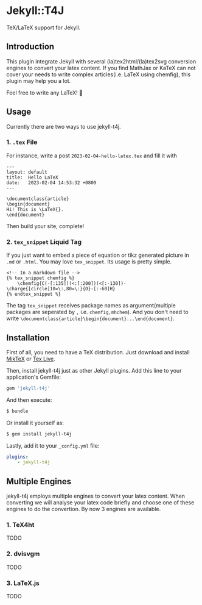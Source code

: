 # Jekyll::T4J

TeX/LaTeX support for Jekyll.

## Introduction

This plugin integrate Jekyll with several (la)tex2html/(la)tex2svg conversion engines to convert your latex content. If you find MathJax or KaTeX can not cover your needs to write complex articles(i.e. LaTeX using chemfig), this plugin may help you a lot.

Feel free to write any LaTeX! &#x1F389;

## Usage

Currently there are two ways to use jekyll-t4j.

### 1. `.tex` File

For instance, write a post `2023-02-04-hello-latex.tex` and fill it with

```
---
layout: default
title:  Hello LaTeX
date:   2023-02-04 14:53:32 +0800
---

\documentclass{article}
\begin{document}
Hi! This is \LaTeX{}.
\end{document}
```

Then build your site, complete!

### 2. `tex_snippet` Liquid Tag

If you just want to embed a piece of equation or tikz generated picture in `.md` or `.html`. You may love `tex_snippet`. Its usage is pretty simple.

```
<!-- In a markdown file -->
{% tex_snippet chemfig %}
    \chemfig{C(-[:135])(<:[:200])(<[:-130])-\charge{[circle]10=\:,80=\:}{O}-[:-60]H}
{% endtex_snippet %}
```

The tag `tex_snippet` receives package names as argument(multiple packages are seperated by `,` i.e. `chemfig,mhchem`). And you don't need to write `\documentclass{article}\begin{document}...\end{document}`.

## Installation

First of all, you need to have a TeX distribution. Just download and install [MikTeX](https://miktex.org/) or [Tex Live](https://tug.org/texlive/).

Then, install jekyll-t4j just as other Jekyll plugins. Add this line to your application's Gemfile:

```ruby
gem 'jekyll-t4j'
```

And then execute:

```sh
$ bundle
```

Or install it yourself as:

```sh
$ gem install jekyll-t4j
```

Lastly, add it to your `_config.yml` file:

```yaml
plugins:
    - jekyll-t4j
```

## Multiple Engines

jekyll-t4j employs multiple engines to convert your latex content. When converting we will analyse your latex code briefly and choose one of these engines to do the convertion. By now 3 engines are available.

### 1. TeX4ht

TODO

### 2. dvisvgm

TODO

### 3. LaTeX.js

TODO